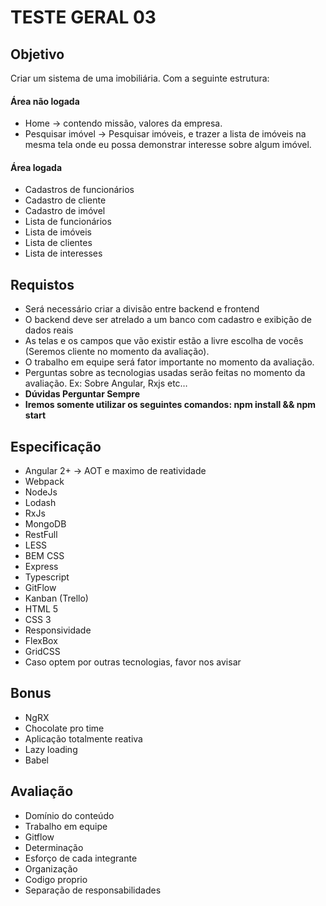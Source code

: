 # TESTE GERAL 03

## Objetivo

Criar um sistema de uma imobiliária. Com a seguinte estrutura:


#### Área não logada

* Home -> contendo missão, valores da empresa.
* Pesquisar imóvel -> Pesquisar imóveis, e trazer a lista de imóveis na mesma tela onde eu possa demonstrar interesse sobre algum imóvel.

#### Área logada

* Cadastros de funcionários
* Cadastro de cliente
* Cadastro de imóvel
* Lista de funcionários
* Lista de imóveis
* Lista de clientes
* Lista de interesses


## Requistos

* Será necessário criar a divisão entre backend e frontend
* O backend deve ser atrelado a um banco com cadastro e exibição de dados reais
* As telas e os campos que vão existir estão a livre escolha de vocês (Seremos cliente no momento da avaliação).
* O trabalho em equipe será fator importante no momento da avaliação.
* Perguntas sobre as tecnologias usadas serão feitas no momento da avaliação. Ex: Sobre Angular, Rxjs etc…
* **Dúvidas Perguntar Sempre**
* **Iremos somente utilizar os seguintes comandos: npm install && npm start**

## Especificação
* Angular 2+ -> AOT e maximo de reatividade
* Webpack
* NodeJs
* Lodash
* RxJs
* MongoDB
* RestFull
* LESS
* BEM CSS
* Express
* Typescript
* GitFlow
* Kanban (Trello)
* HTML 5
* CSS 3
* Responsividade
* FlexBox
* GridCSS
* Caso optem por outras tecnologias, favor nos avisar

## Bonus
* NgRX
* Chocolate pro time
* Aplicação totalmente reativa
* Lazy loading
* Babel

## Avaliação
* Domínio do conteúdo
* Trabalho em equipe
* Gitflow
* Determinação
* Esforço de cada integrante
* Organização
* Codigo proprio
* Separação de responsabilidades



